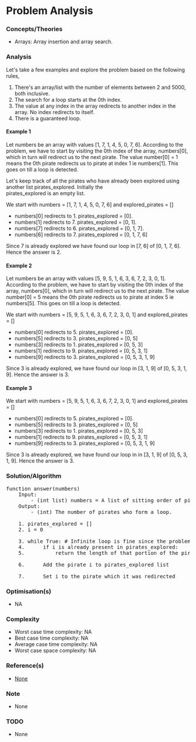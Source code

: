 # Problem Analysis

### Concepts/Theories
* Arrays: Array insertion and array search.

### Analysis
Let's take a few examples and explore the problem based on the following rules,

1. There's an array/list with the number of elements between 2 and 5000, both inclusive.
2. The search for a loop starts at the 0th index. 
3. The value at any index in the array redirects to another index in the array. No index redirects to itself.
4. There is a guaranteed loop.

#### Example 1
Let numbers be an array with values [1, 7, 1, 4, 5, 0, 7, 6]. According to the problem, we have to start by visiting the 
0th index of the array, numbers[0], which in turn will redirect us to the next pirate. The value number[0] = 1 means 
the 0th pirate redirects us to pirate at index 1 ie numbers[1]. This goes on till a loop is detected.

Let's keep track of all the pirates who have already been explored using another list pirates_explored. Initially the  
pirates_explored is an empty list.

We start with numbers = [1, 7, 1, 4, 5, 0, 7, 6] and explored_pirates = []

- numbers[0] redirects to 1. pirates_explored = [0].
- numbers[1] redirects to 7. pirates_explored = [0, 1].
- numbers[7] redirects to 6. pirates_explored = [0, 1, 7].
- numbers[6] redirects to 7. pirates_explored = [0, 1, 7, 6]

Since 7 is already explored we have found our loop in [7, 6] of [0, 1, 7, 6]. Hence the answer is 2. 

#### Example 2
Let numbers be an array with values [5, 9, 5, 1, 6, 3, 6, 7, 2, 3, 0, 1]. According to the problem, we have to start by 
visiting the 0th index of the array, numbers[0], which in turn will redirect us to the next pirate. The value 
number[0] = 5 means the 0th pirate redirects us to pirate at index 5 ie numbers[5]. This goes on till a loop is detected.

We start with numbers = [5, 9, 5, 1, 6, 3, 6, 7, 2, 3, 0, 1] and explored_pirates = []

- numbers[0] redirects to 5. pirates_explored = [0]. 
- numbers[5] redirects to 3. pirates_explored = [0, 5]
- numbers[3] redirects to 1. pirates_explored = [0, 5, 3]
- numbers[1] redirects to 9. pirates_explored = [0, 5, 3, 1]
- numbers[9] redirects to 3. pirates_explored = [0, 5, 3, 1, 9] 

Since 3 is already explored, we have found our loop in [3, 1, 9] of [0, 5, 3, 1, 9]. Hence the answer is 3.

#### Example 3
We start with numbers = [5, 9, 5, 1, 6, 3, 6, 7, 2, 3, 0, 1] and explored_pirates = []

- numbers[0] redirects to 5. pirates_explored = [0]. 
- numbers[5] redirects to 3. pirates_explored = [0, 5]
- numbers[3] redirects to 1. pirates_explored = [0, 5, 3]
- numbers[1] redirects to 9. pirates_explored = [0, 5, 3, 1]
- numbers[9] redirects to 3. pirates_explored = [0, 5, 3, 1, 9] 

Since 3 is already explored, we have found our loop in in [3, 1, 9] of [0, 5, 3, 1, 9]. Hence the answer is 3.

### Solution/Algorithm
<pre>
function answer(numbers)
    Input: 
        - (int list) numbers = A list of sitting order of pirates in the bar.
    Output: 
        - (int) The number of pirates who form a loop.

    1. pirates_explored = []
    2. i = 0
       
    3. while True: # Infinite loop is fine since the problem guarantees a loop.
    4.      if i is already present in pirates_explored:
    5.          return the length of that portion of the pirates_explored which forms the loop.
            
    6.      Add the pirate i to pirates_explored list

    7.      Set i to the pirate which it was redirected
</pre>

### Optimisation(s)
* NA

### Complexity
* Worst case time complexity: NA
* Best case time complexity: NA
* Average case time complexity: NA
* Worst case space complexity: NA

### Reference(s)
- [None](#)

### Note
- None

### TODO
- None
